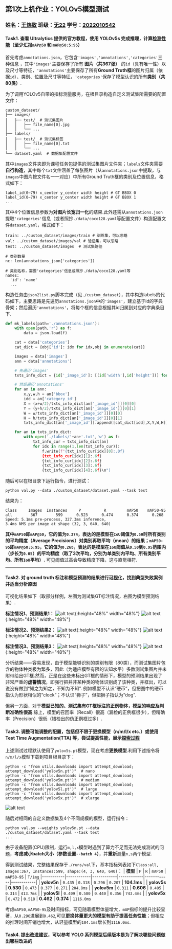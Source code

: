 ## 第1次上机作业：YOLOv5模型测试

### 姓名：<u>王炜致</u> 班级：<u>无22</u> 学号：<u>2022010542</u>

#### Task1. 查看 Ultralytics 提供的官方教程，使用 YOLOv5s 完成推理，计算<u>检测性能</u>（至少汇报`mAP@50` 和 `mAP@50:5:95`）

首先考虑`annotations.json`，它包含`'images','annotations','categories'`三种信息 ，其中`'images'`主要保存了所有 **图片（共367张）** 的`id`（具有唯一性）以及尺寸等特征，`'annotations'`主要保存了所有**Ground Truth框**的图片归属（依据`id`）、类别、位置及尺寸等特征，`'categories'`保存了模型认识的所有**类别（共80类）**.

为了调用YOLOv5自带的指标测量服务，在根目录构造自定义测试集所需要的配置文件：

```
custom_dataset/
├── images/
│   ├── test/  # 测试集图片
│   │   ├── file_name[0].jpg
│   │   └── ...
├── labels/
│   ├── test/  # 测试集标签
│   │   ├── file_name[0].txt
│   │   └── ...
└── dataset.yaml  # 数据集配置文件
```

其中`images`文件夹即为课程任务包提供的测试集图片文件夹；`labels`文件夹需要**自行构造**，其中每个`txt`文件涵盖了每张图片（从`annotations.json`中提取，与`images`中图片按文件名一一对应）中所有Ground Truth框的类别及位置信息，格式如下：

```
label_id(0~79) x_center y_center width height # GT BBOX 0
label_id(0~79) x_center y_center width height # GT BBOX 1
...
```

其中4个位置信息参数为**对图片长宽归一化**的结果.此外还需从`annotations.json`提取`'categories'`信息（或者照抄`./data/coco128.yaml`等配置文件）构造配置文件`dataset.yaml`，格式如下：

```
train: ../custom_dataset/images/train # 训练集，可以忽略
val: ../custom_dataset/images/val # 验证集，可以忽略
test: ../custom_dataset/images  # 测试集路径

# 类别数量
nc: len(annotations_json['categories'])

# 类别名称，需要'categories'信息或照抄./data/coco128.yaml等
names:
  'id': 'name'
  ...
```

构造任务由`json2list.py`脚本完成（见`./custom_dataset`），其中构造labels的代码如下，主要思路是先遍历`annotations.json`中的`'images'`，建立基于id的字典骨架；然后遍历`'annotations'`，将每个框的信息根据其id归属到对应的字典条目下.

```python
def mk_labels(path='./annotations.json'):
    with open(path,'r') as f:
        data = json.load(f)

    cat = data['categories']
    cat_dict = {obj['id']: idx for idx,obj in enumerate(cat)}

    images = data['images']
    ann = data['annotations']

    # 先遍历'images'
    txts_info_dict = {id['_image_id']: [(id['width'],id['height'])] for id in images}

    # 然后遍历'annotations'
    for an in ann: 
        x,y,w,h = an['bbox']
        idd = an['category_id']
        X = (x+w/2)/txts_info_dict[an['_image_id']][0][0]
        Y = (y+h/2)/txts_info_dict[an['_image_id']][0][1]
        W = w/txts_info_dict[an['_image_id']][0][0]
        H = h/txts_info_dict[an['_image_id']][0][1]
        txts_info_dict[an['_image_id']].append([cat_dict[idd],X,Y,W,H])

    for an in txts_info_dict:
        with open('./labels/'+an+'.txt','w') as f:
            txt_info_cur = txts_info_dict[an]
            for idx in range(1,len(txt_info_cur)):
                f.write(f"{txt_info_cur[idx][0]:.0f} 
                {txt_info_cur[idx][1]:.6f} 
                {txt_info_cur[idx][2]:.6f} 
                {txt_info_cur[idx][3]:.6f} 
                {txt_info_cur[idx][4]:.6f}\n")
```

随后可以在根目录下运行指令，进行测试：

```
python val.py --data ./custom_dataset/dataset.yaml --task test
```

结果为：
```
Class     Images  Instances     P          R         mAP50    mAP50-95
all        367        599      0.523      0.474      0.374      0.268
Speed: 5.1ms pre-process, 327.3ms inference, 
3.4ms NMS per image at shape (32, 3, 640, 640)
```

**其中`mAP50`即`mAP@50`，它的值为`0.374`，表达的是模型在`IoU`阈值为`0.50`时所有类别的平均精度（Average Precisions）对类别再取平均（mean）的结果；`mAP50-95`即`mAP@50:5:95`，它的值为`0.268`，表达的是模型在`IoU`阈值从`0.50`到`0.95`范围内（步长为`0.05`）的平均精度（取了3次平均，分别为单类别内平均、所有类别平均、所有`IoU`平均）.** 可见阈值过高会导致精度下降，这与直觉相符.

---

#### Task2. 对 ground truth 标注和模型预测的结果进行<u>可视化</u>，找到典型失败案例并适当分析原因

可视化结果如下（取部分样例，左图为测试集GT标注情况，右图为模型预测结果）.

**标注情况1、预测结果1：**
![alt text](val_batch0_labels.jpg){:height="48%" width="48%"} ![alt text](val_batch0_pred.jpg){:height="48%" width="48%"}

**标注情况2、预测结果2：**
![alt text](val_batch1_labels.jpg){:height="48%" width="48%"} ![alt text](val_batch1_pred.jpg){:height="48%" width="48%"}

**标注情况3、预测结果3：**
![alt text](val_batch2_labels.jpg){:height="48%" width="48%"} ![alt text](val_batch2_pred.jpg){:height="48%" width="48%"}

分析结果——容易发现，由于模型能够识别的类别有限（80类），而测试集图片包含的物体种类极为繁多，因此（为适应模型有限的认知水平）多数测试集图片并未附带给出GT框.然而，正是在这些未标出GT框的情形下，模型的预测结果出现了非常严重的**虚警情况**，即强行把并非某种类的物体识别成了该种类，并框出，可以说没有做到“知之为知之，不知为不知”. 例如模型不认识“硬币”，但把图中的硬币指认为形状相似的“clock”；不认识“狮子”，但把狮子指认为“dog”.

但另一方面，对于**模型已知的、测试集有GT框标注的正例物体，模型的响应及判断准确性很高**.综上，模型的召回率（Recall）很高（漏检的正例框很少），但精确率（Precision）很低（错检出的伪正例框过多）.

#### Task3. 调整可能调整的配置，包括但不限于更换模型（n/m/l/x etc.）或使用 Test Time Augmentation(TTA) 等，尝试提高性能，展示<u>探索过程</u>

上述测试过程默认使用了`yolov5s.pt`模型，现在考虑**更换模型**.利用下述指令将`n/m/l/x`模型下载到项目根目录下：

```
python -c "from utils.downloads import attempt_download; attempt_download('yolov5n.pt')"  # nano
python -c "from utils.downloads import attempt_download; attempt_download('yolov5m.pt')"  # medium
python -c "from utils.downloads import attempt_download; attempt_download('yolov5l.pt')"  # large
python -c "from utils.downloads import attempt_download; attempt_download('yolov5x.pt')"  # xlarge
```

![alt text](image.png)

随后对相同的自定义数据集及4个不同规模的模型，运行指令：

```
python val.py --weights yolov5n.pt --data ./custom_dataset/dataset.yaml --task test
...
```

由于设备配置(CPU)限制，运行`m,l,x`模型时遇到了算力不足而无法完成测试的问题，**考虑减小batch大小（参数设置`--batch 4`）**，并**重新**测量`n,s`两个模型.

得到测试结果，完整结果保存于`./runs/val`下，基本指标列表如下`Class:all, Images:367, Instances:599, shape:(4, 3, 640, 640)`：
| **模型**   | `P` | `R` | `mAP50` | `mAP50-95` | `T/img`
|-----------|------------|------------|------------|------------|------------|
| **yolov5n**  | `0.435` | `0.318` | `0.296` | `0.207` | **104.1ms** |
| **yolov5s** | **0.530** | `0.473` | `0.377` | `0.271` | `204.8ms` |
| **yolov5m** | `0.311` | **0.606** | `0.405` | `0.314` | `413.7ms` |
| **yolov5l** | `0.409` | `0.580` | `0.440` | `0.356` | `743.4ms` |
| **yolov5x** | `0.472` | `0.518` | **0.462** | **0.374** | `1116.0ms`

考虑`mAP50,mAP50-95`及时间指标，可见随着模型体量增大，`mAP`指标的提升比较显著，从`0.296`进展到`0.462`,可见**更换体量更大的模型有助于提高任务性能**；但相应的推理时间开销也增大，从轻量模型的`104.1ms`增长到`1116.0ms`.

#### Task4. 提出<u>改进建议</u>，可以参考 YOLO 系列模型后续版本是为了解决哪些问题做出哪些改进的







